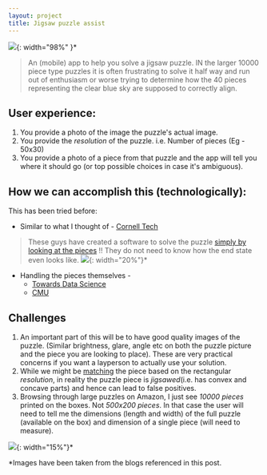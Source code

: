 ```yaml
---
layout: project
title: Jigsaw puzzle assist
---
```


![](https://miro.medium.com/max/2000/1*fdeD2ntePx5R_aStXakYww.jpeg){: width="98%" }*

> An (mobile) app to help you solve a jigsaw puzzle. IN the larger 10000 piece type puzzles it is often frustrating to solve it half way and run out of enthusiasm or worse trying to determine how the 40 pieces representing the clear blue sky are supposed to correctly align.

## User experience:
1. You provide a photo of the image the puzzle's actual image.
2. You provide the *resolution* of the puzzle. i.e. Number of pieces (Eg - 50x30)
3. You provide a photo of a piece from that puzzle and the app will tell you where it should go (or top possible choices in case it's ambiguous).

## How we can accomplish this (technologically):
This has been tried before:
* Similar to what I thought of - [Cornell Tech](https://medium.com/cornell-tech/jigsolved-computer-vision-to-solve-jigsaw-puzzles-70b8ad8099e5)

> These guys have created a software to solve the puzzle [simply by looking at the pieces](https://www.abtosoftware.com/blog/computer-vision-powers-automatic-jigsaw-puzzle-solver) !! They do not need to know how the end state even looks like.
> ![](https://www.abtosoftware.com/assets/ezgif.com-optimize.gif){: width="20%"}*

* Handling the pieces themselves - 
  * [Towards Data Science](https://towardsdatascience.com/solving-jigsaw-puzzles-with-python-and-opencv-d775ba730660)
  * [CMU](https://www.andrew.cmu.edu/user/estherw/final/writeup.pdf)

## Challenges
1. An important part of this will be to have good quality images of the puzzle. (Similar brightness, glare, angle etc on both the puzzle picture and the piece you are looking to place). These are very practical concerns if you want a layperson to actually use your solution.
2. While we might be [matching](https://www.wikiwand.com/en/Scale-invariant_feature_transform) the piece based on the rectangular *resolution*, in reality the puzzle piece is *jigsawed*(i.e. has convex and concave parts) and hence can lead to false positives.
3. Browsing through large puzzles on Amazon, I just see *10000 pieces* printed on the boxes. Not *500x200 pieces*. In that case the user will need to tell me the dimensions (length and width) of the full puzzle (available on the box) and dimension of a single piece (will need to measure).


![](https://miro.medium.com/max/1150/1*nQZxgvOBWs-D8Ako17EI1Q.png){: width="15%"}*

*Images have been taken from the blogs referenced in this post.